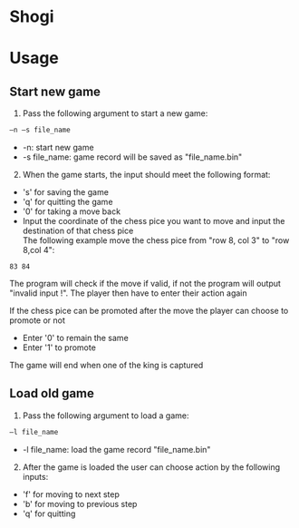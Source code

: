 # Shogi
# Usage
## Start new game
1. Pass the following argument to start a new game:
```bash
–n –s file_name
```
* -n: start new game
* -s file_name: game record will be saved as "file_name.bin"
2. When the game starts, the input should meet the following format:
* 's' for saving the game
* 'q' for quitting the game
* '0' for taking a move back
* Input the coordinate of the chess pice you want to move and input the destination of that chess pice  
The following example move the chess pice from "row 8, col 3" to "row 8,col 4":
```
83 84
```
The program will check if the move if valid, if not the program will output "invalid input !".
The player then have to enter their action again

If the chess pice can be promoted after the move the player can choose to promote or not
* Enter '0' to remain the same 
* Enter '1' to promote

The game will end when one of the king is captured

## Load old game
1. Pass the following argument to load a game:
```bash
–l file_name
```
* -l file_name: load the game record "file_name.bin"
2. After the game is loaded the user can choose action by the following inputs:
* 'f' for moving to next step
* 'b' for moving to previous step
* 'q' for quitting 

